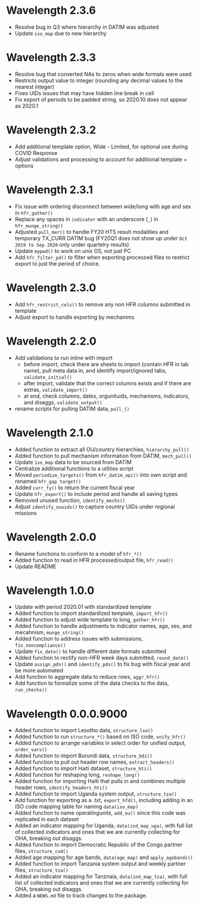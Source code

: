 # Wavelength 2.3.6
* Resolve bug in Q3 where hierarchy in DATIM was adjusted
* Update `iso_map` due to new hierarchy

# Wavelength 2.3.3
* Resolve bug that converted NAs to zeros when wide formats were used
* Restricts output value to integer (rounding any decimal values to the nearest integer)
* Fixes UIDs issues that may have hidden line break in cell
* Fix export of periods to be padded string, so 2020.10 does not appear as 2020.1

# Wavelength 2.3.2
* Add additional template option, Wide - Limited, for optional use during COVID Response
* Adjust validations and processing to account for additional template + options

# Wavelength 2.3.1
* Fix issue with ordering disconnect between wide/long with age and sex in `hfr_gather()`
* Replace any spaces in `indicator` with an underscore (`_`) in `hfr_munge_string()`
* Adjusted `pull_mer()` to handle FY20 HTS result modalities and temporary TX_CURR DATIM bug (FY20Q1 does not show up under `Oct 2019 to Sep 2020` only under quartelry results)
* Update `mypwd()` to work on unix OS, not just PC
* Add `hfr_filter_pd()` to filter when exporting processed files to restrict export to just the period of choice.

# Wavelength 2.3.0
* Add `hfr_restrict_cols()` to remove any non HFR columns submitted in template
* Adjust export to handle exporting by mechanims

# Wavelength 2.2.0
* Add validations to run inline with import
  * before import, check there are sheets to import (contain HFR in tab name), pull meta data in, and identify import/ignored tabs,   `validate_initial()`
  * after import, validate that the correct columns exists and if there are extras, `validate_import()`
  * at end, check columns, dates, orgunituids, mechanisms, indicators, and disaggs, `validate_output()`
* rename scripts for pulling DATIM data, `pull_()`

# Wavelength 2.1.0
* Added function to extract all OU/country hierarchies, `hierarchy_pull()`
* Added function to pull mechanism information from DATIM, `mech_pull()`
* Update `iso_map` data to be sourced from DATIM
* Centralize additional functions to a utlities script
* Moved `periodize_targets()` from `hfr_datim_api()` into own script and renamed `hfr_gap_target()`
* Added `curr_fy()` to return the current fiscal year
* Update `hfr_export()` to include period and handle all saving types
* Removed unused function, `identify_mechs()`
* Adjust `identify_ouuids()` to capture country UIDs under regional missions


# Wavelength 2.0.0
* Rename functions to conform to a model of `hfr_*()`
* Added function to read in HFR processed/output file, `hfr_read()`
* Update README

# Wavelength 1.0.0
* Update with period 2020.01 with standardized template
* Added function to import standardized template, `import_hfr()`
* Added function to adjust wide template to long, `gather_hfr()`
* Added function to handle adjustments to indicator names, age, sex, and mecahnism, `munge_string()`
* Added function to address issues with submissions, `fix_noncompliance()`
* Update `fix_date()` to handle different date formats submitted
* Added function to rectify non-HFR week days submitted, `round_date()`
* Update `assign_pds()` and `identify_pds()` to fix bug with fiscal year and be more automated
* Add function to aggregate data to reduce rows, `aggr_hfr()`
* Add function to formalize some of the data checks to the data, `run_checks()`

# Wavelength 0.0.0.9000

* Added function to import Lesotho data, `structure_lso()`
* Added function to run `structure_*()` based on ISO code, `unify_hfr()`
* Added function to arrange variables in select order for unified output, `order_vars()`
* Added function to import Burundi data, `structure_bdi()`
* Added function to pull out header row names, `extract_headers()`
* Added function to import Haiti dataset, `structure_hti()`
* Added function for reshaping long, `reshape_long()`
* Added function for importing Haiti that pulls in and combines multiple header rows, `identify_headers_hti()`
* Added function to import Uganda system output, `structure_tza()`
* Add function for exporting as a .txt, `export_hfd()`, including adding in an ISO code mapping table for naming `data(iso_map)`
* Added function to name operatingunits, `add_ou()` since this code was replicated in each dataset
* Added an indicator mapping for Uganda, `data(ind_map_uga)`, with full list of collected indicators and ones that we are currently collecting for OHA, breaking out disaggs.
* Added function to import Democratic Republic of the Congo partner files, `structure_cod()`
* Added age mapping for age bands, `data(age_map)` and `apply_agebands()`
* Added function to import Tanzania system output and weekly partner files, `structure_tza()`
* Added an indicator mapping for Tanznaia, `data(ind_map_tza)`, with full list of collected indicators and ones that we are currently collecting for OHA, breaking out disaggs.
* Added a `NEWS.md` file to track changes to the package.
